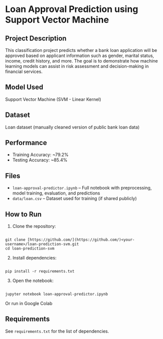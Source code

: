 # Loan Approval Prediction using Support Vector Machine

## Project Description
This classification project predicts whether a bank loan application will be approved based on applicant information such as gender, marital status, income, credit history, and more. The goal is to demonstrate how machine learning models can assist in risk assessment and decision-making in financial services.

## Model Used
Support Vector Machine (SVM - Linear Kernel)

## Dataset
Loan dataset (manually cleaned version of public bank loan data)

## Performance
- Training Accuracy: ~79.2%
- Testing Accuracy: ~85.4%

## Files
- `loan-approval-predictor.ipynb` – Full notebook with preprocessing, model training, evaluation, and predictions
- `data/loan.csv` – Dataset used for training (if shared publicly)

## How to Run
1. Clone the repository:
```

git clone [https://github.com/](https://github.com/)<your-username>/loan-prediction-svm.git
cd loan-prediction-svm

```

2. Install dependencies:
```

pip install -r requirements.txt

```

3. Open the notebook:
```

jupyter notebook loan-approval-predictor.ipynb

```
Or run in Google Colab

## Requirements
See `requirements.txt` for the list of dependencies.
